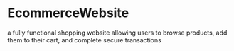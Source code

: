 # EcommerceWebsite
a fully functional shopping website allowing users to browse products, add them to their cart, and complete secure transactions
